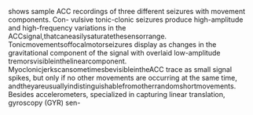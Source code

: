 shows sample ACC recordings of three different seizures with movement components. Con-
vulsive tonic-clonic seizures produce high-amplitude and high-frequency variations in the
ACCsignal,thatcaneasilysaturatethesensorrange. Tonicmovementsoffocalmotorseizures
display as changes in the gravitational component of the signal with overlaid low-amplitude
tremorsvisibleinthelinearcomponent. MyoclonicjerkscansometimesbevisibleintheACC
trace as small signal spikes, but only if no other movements are occurring at the same time,
andtheyareusuallyindistinguishablefromotherrandomshortmovements.
Besides accelerometers, specialized in capturing linear translation, gyroscopy (GYR) sen-